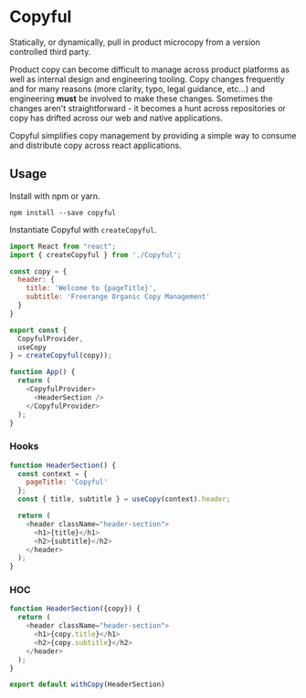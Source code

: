 # Copyful

Statically, or dynamically, pull in product microcopy from a version controlled third party.

Product copy can become difficult to manage across product platforms as well as internal design and engineering tooling. Copy changes frequently and for many reasons (more clarity, typo, legal guidance, etc...) and engineering **must** be involved to make these changes. Sometimes the changes aren't straightforward - it becomes a hunt across repositories or copy has drifted across our web and native applications.

Copyful simplifies copy management by providing a simple way to consume and distribute copy across react applications.

## Usage
Install with npm or yarn.
```
npm install --save copyful
```

Instantiate Copyful with `createCopyful`.
```javascript
import React from "react";
import { createCopyful } from './Copyful';

const copy = {
  header: {
    title: 'Welcome to {pageTitle}',
    subtitle: 'Freerange Organic Copy Management'
  }
}

export const {
  CopyfulProvider,
  useCopy
} = createCopyful(copy));

function App() {
  return (
    <CopyfulProvider>
      <HeaderSection />
    </CopyfulProvider>
  );
}
```

### Hooks
```javascript
function HeaderSection() {
  const context = {
    pageTitle: 'Copyful'
  };
  const { title, subtitle } = useCopy(context).header;

  return (
    <header className="header-section">
      <h1>{title}</h1>
      <h2>{subtitle}</h2>
    </header>
  );
}
```

### HOC
```javascript
function HeaderSection({copy}) {
  return (
    <header className="header-section">
      <h1>{copy.title}</h1>
      <h2>{copy.subtitle}</h2>
    </header>
  );
}

export default withCopy(HeaderSection)
```